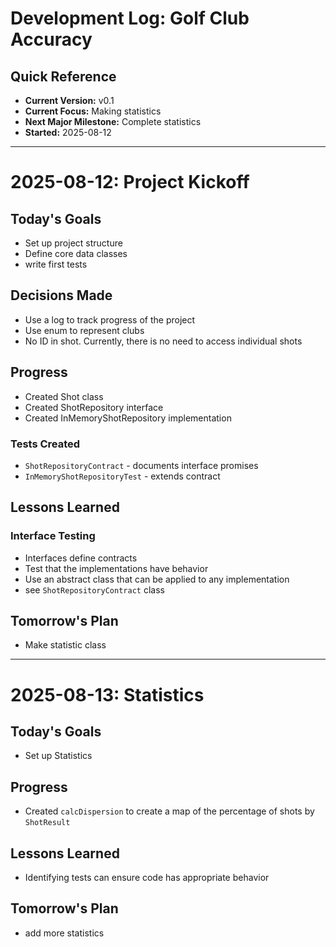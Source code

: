 # Development Log: Golf Club Accuracy
## Quick Reference
- **Current Version:** v0.1
- **Current Focus:** Making statistics
- **Next Major Milestone:** Complete statistics
- **Started:** 2025-08-12
---
# 2025-08-12: Project Kickoff
## Today's Goals
- Set up project structure
- Define core data classes
- write first tests
## Decisions Made
- Use a log to track progress of the project
- Use enum to represent clubs
- No ID in shot. Currently, there is no need to access individual shots
## Progress
- Created Shot class
- Created ShotRepository interface
- Created InMemoryShotRepository implementation
### Tests Created
- `ShotRepositoryContract` - documents interface promises
- `InMemoryShotRepositoryTest` - extends contract
## Lessons Learned
### Interface Testing
- Interfaces define contracts
- Test that the implementations have behavior
- Use an abstract class that can be applied to any implementation
- see `ShotRepositoryContract` class
## Tomorrow's Plan
- Make statistic class
---
# 2025-08-13: Statistics
## Today's Goals
- Set up Statistics
## Progress
- Created `calcDispersion` to create a map of the percentage of shots by `ShotResult`
## Lessons Learned
- Identifying tests can ensure code has appropriate behavior
## Tomorrow's Plan
- add more statistics
